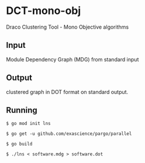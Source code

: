# DCT-mono-obj
Draco Clustering Tool - Mono Objective algorithms

## Input
Module Dependency Graph (MDG) from standard input

## Output
clustered graph in DOT format on standard output.

## Running
```$ go mod init lns```

```$ go get -u github.com/exascience/pargo/parallel```

```$ go build```

```$ ./lns < software.mdg > software.dot```

